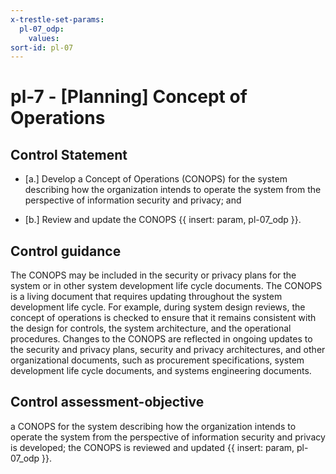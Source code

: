 ```yaml
---
x-trestle-set-params:
  pl-07_odp:
    values:
sort-id: pl-07
---
```


# pl-7 - \[Planning\] Concept of Operations

## Control Statement

- \[a.\] Develop a Concept of Operations (CONOPS) for the system describing how the organization intends to operate the system from the perspective of information security and privacy; and

- \[b.\] Review and update the CONOPS {{ insert: param, pl-07_odp }}.

## Control guidance

The CONOPS may be included in the security or privacy plans for the system or in other system development life cycle documents. The CONOPS is a living document that requires updating throughout the system development life cycle. For example, during system design reviews, the concept of operations is checked to ensure that it remains consistent with the design for controls, the system architecture, and the operational procedures. Changes to the CONOPS are reflected in ongoing updates to the security and privacy plans, security and privacy architectures, and other organizational documents, such as procurement specifications, system development life cycle documents, and systems engineering documents.

## Control assessment-objective

a CONOPS for the system describing how the organization intends to operate the system from the perspective of information security and privacy is developed;
the CONOPS is reviewed and updated {{ insert: param, pl-07_odp }}.
